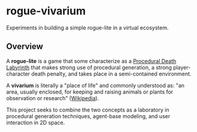 # rogue-vivarium

Experiments in building a simple rogue-lite in a virtual ecosystem.

## Overview

A **rogue-lite** is a game that some characterize as a [Procedural Death Labyrinth](https://www.gamedeveloper.com/business/on-procedural-death-labyrinths) that makes strong use of procedural generation, a strong player-character death penalty, and takes place in a semi-contained environment.

A **vivarium** is literally a "place of life" and commonly understood as: "an area, usually enclosed, for keeping and raising animals or plants for observation or research" ([Wikipedia](https://en.wikipedia.org/wiki/Vivarium)).

This project seeks to combine the two concepts as a laboratory in procedural generation techniques, agent-base modeling, and user interaction in 2D space.
